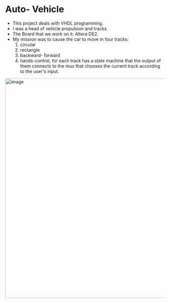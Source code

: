 # Auto- Vehicle

-  This project deals with VHDL programming.
-   I was a head of vehicle propulsion and tracks
-   The Board that we work on it: Altera DE2.
-   My mission was to cause the car to move in four tracks:
    1. circular
    2. rectangle
    3. backward- forward
    4. hands-control,
    for each track has a state machine that the output of them connects to the mux that chooses the current track according to the user's input.

<img width="698" alt="image" src="https://github.com/IlaiGamzu/VHDL--Vehicle/assets/135164356/297eac76-dbfe-4f59-8c71-a73b0c0e345b">


